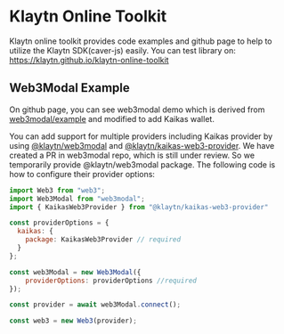 # Klaytn Online Toolkit
Klaytn online toolkit provides code examples and github page to help to utilize the Klaytn SDK(caver-js) easily. 
You can test library on: https://klaytn.github.io/klaytn-online-toolkit

## Web3Modal Example 
On github page, you can see web3modal demo which is derived from [web3modal/example](https://github.com/WalletConnect/web3modal/tree/master/example) and modified to add Kaikas wallet. 

You can add support for multiple providers including Kaikas provider by using [@klaytn/web3modal](https://github.com/klaytn/klaytn-web3modal) and [@klaytn/kaikas-web3-provider](https://github.com/klaytn/kaikas-web3-provider). We have created a PR in web3modal repo, which is still under review. So we temporarily provide @klaytn/web3modal package. The following code is how to configure their provider options:
```javascript
import Web3 from "web3";
import Web3Modal from "web3modal";
import { KaikasWeb3Provider } from "@klaytn/kaikas-web3-provider"

const providerOptions = {
  kaikas: {
    package: KaikasWeb3Provider // required
  }
};

const web3Modal = new Web3Modal({
    providerOptions: providerOptions //required
});

const provider = await web3Modal.connect();

const web3 = new Web3(provider);
```